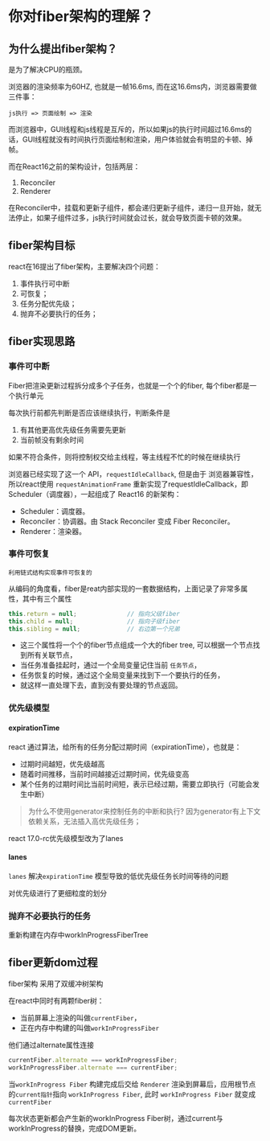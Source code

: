 # 你对fiber架构的理解？


## 为什么提出fiber架构？

是为了解决CPU的瓶颈。

浏览器的渲染频率为60HZ, 也就是一帧16.6ms, 而在这16.6ms内，浏览器需要做三件事：
```
js执行 => 页面绘制 => 渲染
```

而浏览器中，GUI线程和js线程是互斥的，所以如果js的执行时间超过16.6ms的话，GUI线程就没有时间执行页面绘制和渲染，用户体验就会有明显的卡顿、掉帧。

而在React16之前的架构设计，包括两层：
1. Reconciler
2. Renderer

在Reconciler中，挂载和更新子组件，都会递归更新子组件，递归一旦开始，就无法停止，如果子组件过多，js执行时间就会过长，就会导致页面卡顿的效果。





## fiber架构目标

react在16提出了fiber架构，主要解决四个问题：

1. 事件执行可中断
2. 可恢复；
3. 任务分配优先级；
4. 抛弃不必要执行的任务；




## fiber实现思路

### 事件可中断



Fiber把渲染更新过程拆分成多个子任务，也就是一个个的fiber, 每个fiber都是一个执行单元

每次执行前都先判断是否应该继续执行，判断条件是
1. 有其他更高优先级任务需要先更新
2. 当前帧没有剩余时间

如果不符合条件，则将控制权交给主线程，等主线程不忙的时候在继续执行

浏览器已经实现了这一个 API，`requestIdleCallback`, 但是由于 浏览器兼容性， 所以react使用 `requestAnimationFrame` 重新实现了requestIdleCallback，即Scheduler（调度器），一起组成了 React16 的新架构：
- Scheduler：调度器。
- Reconciler：协调器。由 Stack Reconciler 变成 Fiber Reconciler。
- Renderer：渲染器。






### 事件可恢复

`利用链式结构实现事件可恢复的`

从编码的角度看，fiber是reat内部实现的一套数据结构，上面记录了非常多属性，其中有三个属性

```js
this.return = null;              // 指向父级fiber
this.child = null;               // 指向子级fiber
this.sibling = null;             // 右边第一个兄弟
```

- 这三个属性将一个个的fiber节点组成一个大的fiber tree, 可以根据一个节点找到所有关联节点，
- 当任务准备挂起时，通过一个全局变量记住当前 `任务节点`，
- 任务恢复的时候，通过这个全局变量来找到下一个要执行的任务，
- 就这样一直处理下去，直到没有要处理的节点返回。








### 优先级模型

#### expirationTime

react 通过算法，给所有的任务分配过期时间（expirationTime），也就是：

- 过期时间越短，优先级越高
- 随着时间推移，当前时间越接近过期时间，优先级变高
- 某个任务的过期时间比当前时间短，表示已经过期，需要立即执行（可能会发生中断）


> 为什么不使用generator来控制任务的中断和执行?
> 因为generator有上下文依赖关系，无法插入高优先级任务；


react 17.0-rc优先级模型改为了lanes

#### lanes

`lanes` 解决`expirationTime` 模型导致的低优先级任务长时间等待的问题

对优先级进行了更细粒度的划分



### 抛弃不必要执行的任务

重新构建在内存中workInProgressFiberTree


## fiber更新dom过程

fiber架构 采用了双缓冲树架构

在react中同时有两颗fiber树：
- 当前屏幕上渲染的叫做`currentFiber`，
- 正在内存中构建的叫做`workInProgressFiber`

他们通过alternate属性连接

```js
currentFiber.alternate === workInProgressFiber;
workInProgressFiber.alternate === currentFiber;
```


当`workInProgress Fiber` 构建完成后交给 `Renderer` 渲染到屏幕后，应用根节点的`current指针`指向 `workInProgress Fiber`, 此时 `workInProgress Fiber` 就变成 `currentFiber`


每次状态更新都会产生新的workInProgress Fiber树，通过current与workInProgress的替换，完成DOM更新。